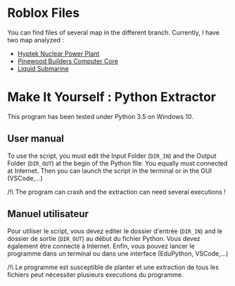 # Roblox Files

You can find files of several map in the different branch. Currently, I have two map analyzed : 
* [Hyptek Nuclear Power Plant](https://github.com/Hyperion60/Roblox-Extractor/tree/Hyptek)
* [Pinewood Builders Computer Core](https://github.com/Hyperion60/Roblox-Extractor/tree/Pinewood)
* [Liquid Submarine](https://github.com//Hyperion60/Roblox-Extractor/tree/Submarine)

# Make It Yourself : Python Extractor

This program has been tested under Python 3.5 on Windows 10.

## User manual

To use the script, you must edit the Input Folder (`DIR_IN`) and the Output Folder (`DIR_OUT`) at the begin of the Python file.
You equally must connected at Internet.
Then you can launch the script in the terminal or in the GUI (VSCode,...)

/!\ The program can crash and the extraction can need several executions !

## Manuel utilisateur

Pour utiliser le script, vous devez editer le dossier d'entrée (`DIR_IN`) and le dossier de sortie (`DIR_OUT`) au début du fichier Python.
Vous devez également être connecté à Internet.
Enfin, vous pouvez lancer le programme dans un terminal ou dans une interface (EduPython, VSCode,...)

/!\ Le programme est susceptible de planter et une extraction de tous les fichiers peut nécessiter plusieurs executions du programme.

